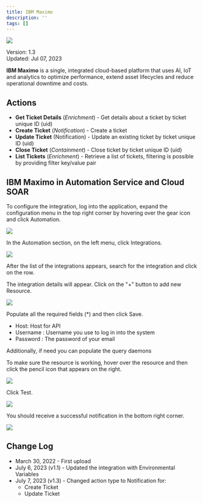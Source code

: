 ```yaml
---
title: IBM Maximo
description: ''
tags: []
---
```


![](/img/platform-services/automation-service/app-central/logos/ibm-maximo.png)

Version: 1.3  
Updated: Jul 07, 2023

 **IBM Maximo** is a single, integrated cloud-based platform that uses AI, IoT and analytics to optimize performance, extend asset lifecycles and reduce operational downtime and costs.

## Actions

* **Get Ticket Details** (*Enrichment*) - Get details about a ticket by ticket unique ID (uid)
* **Create Ticket** (*Notification*) - Create a ticket
* **Update Ticket** (Notification) - Update an existing ticket by ticket unique ID (uid)
* **Close Ticket** (*Containment*) - Close ticket by ticket unique ID (uid)
* **List Tickets** (*Enrichment*) - Retrieve a list of tickets, filtering is possible by providing filter key/value pair

## IBM Maximo in Automation Service and Cloud SOAR

To configure the integration, log into the application, expand the configuration menu in the top right corner by hovering over the gear icon and click Automation.

![](/img/platform-services/automation-service/app-central/integrations/ibm-maximo/ibm-maximo-1.png)

In the Automation section, on the left menu, click Integrations.

![](/img/platform-services/automation-service/app-central/integrations/ibm-maximo/ibm-maximo-2.png)

After the list of the integrations appears, search for the integration and click on the row.

The integration details will appear. Click on the "+" button to add new Resource.

![](/img/platform-services/automation-service/app-central/integrations/ibm-maximo/ibm-maximo-3.png)

Populate all the required fields (\*) and then click Save.

* Host: Host for API
* Username : Username you use to log in into the system
* Password : The password of your email

Additionally, if need you can populate the query daemons

To make sure the resource is working, hover over the resource and then click the pencil icon that appears on the right.

![](/img/platform-services/automation-service/app-central/integrations/ibm-maximo/ibm-maximo-4.png)

Click Test.

![](/img/platform-services/automation-service/app-central/integrations/ibm-maximo/ibm-maximo-5.png)

You should receive a successful notification in the bottom right corner.

![](/img/platform-services/automation-service/app-central/integrations/ibm-maximo/ibm-maximo-6.png)

## Change Log

* March 30, 2022 - First upload
* July 6, 2023 (v1.1) - Updated the integration with Environmental Variables
* July 7, 2023 (v1.3) - Changed action type to Notification for:
	+ Create Ticket
	+ Update Ticket
